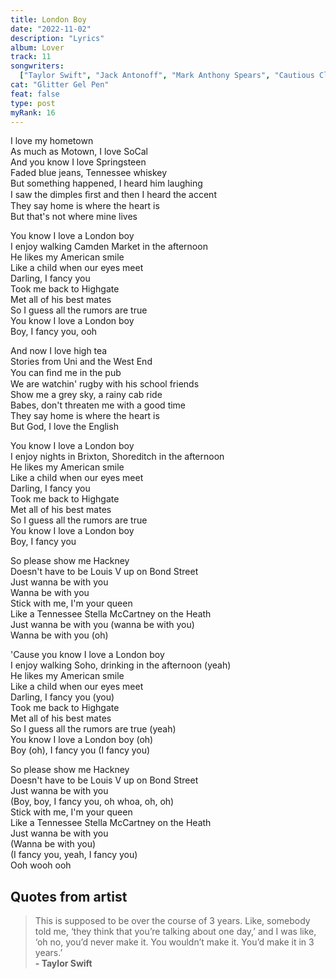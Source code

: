 ```yaml
---
title: London Boy
date: "2022-11-02"
description: "Lyrics"
album: Lover
track: 11
songwriters:
  ["Taylor Swift", "Jack Antonoff", "Mark Anthony Spears", "Cautious Clay"]
cat: "Glitter Gel Pen"
feat: false
type: post
myRank: 16
---
```


<p className="verse-one">
I love my hometown <br />
As much as Motown, I love SoCal <br />
And you know I love Springsteen <br />
Faded blue jeans, Tennessee whiskey <br />
But something happened, I heard him laughing <br />
I saw the dimples ﬁrst and then I heard the accent <br />
They say home is where the heart is <br />
But that's not where mine lives <br />
</p>
<p className="chorus">
You know I love a London boy <br />
I enjoy walking Camden Market in the afternoon <br />
He likes my American smile <br />
Like a child when our eyes meet <br />
Darling, I fancy you <br />
Took me back to Highgate <br />
Met all of his best mates <br />
So I guess all the rumors are true <br />
You know I love a London boy <br />
Boy, I fancy you, ooh <br />
</p>
<p className="verse-two">
And now I love high tea <br />
Stories from Uni and the West End <br />
You can ﬁnd me in the pub <br />
We are watchin' rugby with his school friends <br />
Show me a grey sky, a rainy cab ride <br />
Babes, don't threaten me with a good time <br />
They say home is where the heart is <br />
But God, I love the English <br />
</p>
<p className="chorus">
You know I love a London boy <br />
I enjoy nights in Brixton, Shoreditch in the afternoon <br />
He likes my American smile <br />
Like a child when our eyes meet <br />
Darling, I fancy you <br />
Took me back to Highgate <br />
Met all of his best mates <br />
So I guess all the rumors are true <br />
You know I love a London boy <br />
Boy, I fancy you <br />
</p>
<p className="bridge">
So please show me Hackney <br />
Doesn't have to be Louis V up on Bond Street <br />
Just wanna be with you <br />
Wanna be with you <br />
Stick with me, I'm your queen <br />
Like a Tennessee Stella McCartney on the Heath <br />
Just wanna be with you (wanna be with you) <br />
Wanna be with you (oh) <br />
</p>
<p className="chorus">
'Cause you know I love a London boy <br />
I enjoy walking Soho, drinking in the afternoon (yeah) <br />
He likes my American smile <br />
Like a child when our eyes meet <br />
Darling, I fancy you (you) <br />
Took me back to Highgate <br />
Met all of his best mates <br />
So I guess all the rumors are true (yeah) <br />
You know I love a London boy (oh) <br />
Boy (oh), I fancy you (I fancy you) <br />
</p>
<p className="outro">
So please show me Hackney <br />
Doesn't have to be Louis V up on Bond Street <br />
Just wanna be with you <br />
(Boy, boy, I fancy you, oh whoa, oh, oh) <br />
Stick with me, I'm your queen <br />
Like a Tennessee Stella McCartney on the Heath <br />
Just wanna be with you <br />
(Wanna be with you) <br />
(I fancy you, yeah, I fancy you) <br />
Ooh wooh ooh <br />
</p>

## Quotes from artist

<blockquote>
This is supposed to be over the course of 3 years. Like, somebody told me, ‘they think that you’re talking about one day,’ and I was like, ‘oh no, you’d never make it. You wouldn’t make it. You’d make it in 3 years.’ <br /><b>- Taylor Swift</b>
</blockquote>
